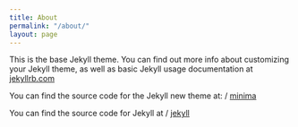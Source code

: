 ```yaml
---
title: About
permalink: "/about/"
layout: page
---
```


This is the base Jekyll theme. You can find out more info about customizing your Jekyll theme, as well as basic Jekyll usage documentation at [jekyllrb.com](http://jekyllrb.com/)

You can find the source code for the Jekyll new theme at: /
[minima](https://github.com/jekyll/minima)

You can find the source code for Jekyll at /
[jekyll](https://github.com/jekyll/jekyll)

